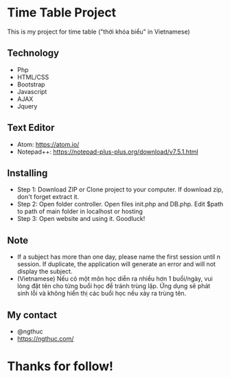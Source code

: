 # Time Table Project
This is my project for time table ("thời khóa biểu" in Vietnamese)

## Technology
* Php
* HTML/CSS
* Bootstrap
* Javascript
* AJAX
* Jquery

## Text Editor
* Atom: https://atom.io/
* Notepad++: https://notepad-plus-plus.org/download/v7.5.1.html

## Installing
* Step 1: Download ZIP or Clone project to your computer. If download zip, don't forget extract it.
* Step 2: Open folder controller. Open files init.php and DB.php. Edit $path to path of main folder in localhost or hosting
* Step 3: Open website and using it. Goodluck!

## Note
* If a subject has more than one day, please name the first session until n session. If duplicate, the application will generate an error and will not display the subject.
* (Vietnamese) Nếu có một môn học diễn ra nhiều hơn 1 buổi/ngày, vui lòng đặt tên cho từng buổi học để tránh trùng lặp. Ứng dụng sẽ phát sinh lỗi và không hiển thị các buổi học nếu xảy ra trùng tên.

## My contact
* @ngthuc
* https://ngthuc.com/

# Thanks for follow!
